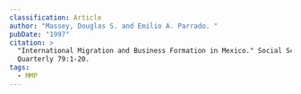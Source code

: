 ```yaml
---
classification: Article
author: "Massey, Douglas S. and Emilio A. Parrado. "
pubDate: "1997"
citation: >
  "International Migration and Business Formation in Mexico." Social Science
  Quarterly 79:1-20.
tags:
  - MMP
---
```

